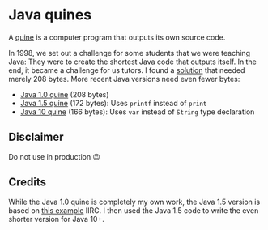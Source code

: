 # Java quines

A [quine](https://en.wikipedia.org/wiki/Quine_(computing)) is a computer program that outputs its own source code.

In 1998, we set out a challenge for some students that we were teaching Java: They were to create the shortest
Java code that outputs itself. In the end, it became a challenge for us tutors. I found a [solution](https://snailshell.de/java.html)
that needed merely 208 bytes. More recent Java versions need even fewer bytes:

- [Java 1.0 quine](src/main/java/S.java) (208 bytes)
- [Java 1.5 quine](src/main/java/U.java) (172 bytes): Uses `printf` instead of `print`
- [Java 10 quine](src/main/java/V.java) (166 bytes): Uses `var` instead of `String` type declaration

## Disclaimer

Do not use in production 😉

## Credits

While the Java 1.0 quine is completely my own work, the Java 1.5 version
is based on [this example](https://de.wikipedia.org/wiki/Quine_(Computerprogramm)#Beispiele) IIRC.
I then used the Java 1.5 code to write the even shorter version for Java 10+.
